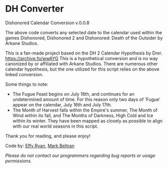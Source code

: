 # DH Converter
Dishonored Calendar Conversion v.0.0.8

The above code converts any selected date to the calendar used within the games Dishonored, Dishonored 2 and Dishonored: Death of the Outsider by Arkane Studios. 

This is a fan-made project based on the DH 2 Calendar Hypothesis by Drer. <https://archive.fo/wwAYG> This is a hypothetical conversion and is no way canonized by or affiliated with Arkane Studios. There are numerous other calendar hypothesis, but the one utilized for this script relies on the above linked conversion.

Some things to note: 
* The Fugue Feast begins on July 16th, and continues for an undetermined amount of time. For this reason only two days of 'Fugue' appear on the calendar, July 16th and July 17th. 
* The Month of Harvest falls within the Empire's summer, The Month of Wind within its fall, and The Months of Darkness, High Cold and Ice within its winter. They have been mapped as closely as possible to align with our real world seasons in this script.

Thank you for reading, and please enjoy!

Code by: <a href="https://github.com/dhconverter">Effy Ryan</a>, <a href="https://github.com/adlez27">Mark Beltran</a>

*Please do not contact our programmers regarding bug reports or usage permissions.*
